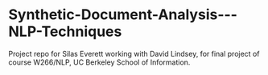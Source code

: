 # Synthetic-Document-Analysis---NLP-Techniques

Project repo for Silas Everett working with David Lindsey, for final project of course W266/NLP, UC Berkeley School of Information.
